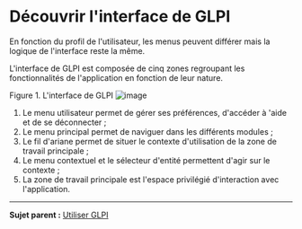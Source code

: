 Découvrir l'interface de GLPI
=============================

En fonction du profil de l'utilisateur, les menus peuvent différer mais la logique de l'interface reste la même.

L'interface de GLPI est composée de cinq zones regroupant les fonctionnalités de l'application en fonction de leur nature.

Figure 1. L'interface de GLPI ![image](../image/interface.png)

1.  Le menu utilisateur permet de gérer ses préférences, d'accéder à 'aide et de se déconnecter ;
2.  Le menu principal permet de naviguer dans les différents modules ;
3.  Le fil d'ariane permet de situer le contexte d'utilisation de la zone de travail principale ;
4.  Le menu contextuel et le sélecteur d'entité permettent d'agir sur le contexte ;
5.  La zone de travail principale est l'espace privilégié d'interaction avec l'application.

------------
**Sujet parent :** [Utiliser GLPI](index.php?fr/05_utiliser_GLPI/01_utiliser_GLPI.md)
